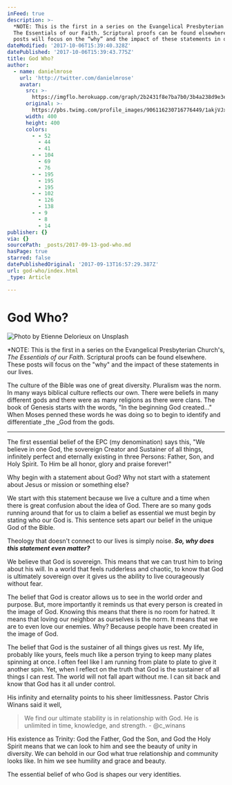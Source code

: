 ```yaml
---
inFeed: true
description: >-
  *NOTE: This is the first in a series on the Evangelical Presbyterian Church’s,
  The Essentials of our Faith. Scriptural proofs can be found elsewhere. These
  posts will focus on the “why” and the impact of these statements in our lives.
dateModified: '2017-10-06T15:39:40.328Z'
datePublished: '2017-10-06T15:39:43.775Z'
title: God Who?
author:
  - name: danielmrose
    url: 'http://twitter.com/danielmrose'
    avatar:
      src: >-
        https://imgflo.herokuapp.com/graph/2b2431f8e7ba7b0/3b4a238d9e3ef7f99d7ed6eef66da4dc/noop.jpg?input=https%3A%2F%2Fpbs.twimg.com%2Fprofile_images%2F906116230716776449%2F1akjVJxp_400x400.jpg
      original: >-
        https://pbs.twimg.com/profile_images/906116230716776449/1akjVJxp_400x400.jpg
      width: 400
      height: 400
      colors:
        - - 52
          - 44
          - 41
        - - 104
          - 69
          - 76
        - - 195
          - 195
          - 195
        - - 102
          - 126
          - 138
        - - 9
          - 8
          - 14
publisher: {}
via: {}
sourcePath: _posts/2017-09-13-god-who.md
hasPage: true
starred: false
datePublishedOriginal: '2017-09-13T16:57:29.387Z'
url: god-who/index.html
_type: Article

---
```

# God Who?
![Photo by Etienne Delorieux on Unsplash](https://s3-us-west-2.amazonaws.com/the-grid-img/p/599e1efb2017c188c0388894f8a710b3977a3e6b.jpg)

\*NOTE: This is the first in a series on the Evangelical Presbyterian Church's, _The Essentials of our Faith_. Scriptural proofs can be found elsewhere. These posts will focus on the "why" and the impact of these statements in our lives.

The culture of the Bible was one of great diversity. Pluralism was the norm. In many ways biblical culture reflects our own. There were beliefs in many different gods and there were as many religions as there were clans. The book of Genesis starts with the words, "In the beginning God created..." When Moses penned these words he was doing so to begin to identify and differentiate _the _God from the gods.

---

The first essential belief of the EPC (my denomination) says this, "We believe in one God, the sovereign Creator and Sustainer of all things, infinitely perfect and eternally existing in three Persons: Father, Son, and Holy Spirit. To Him be all honor, glory and praise forever!"

Why begin with a statement about God? Why not start with a statement about Jesus or mission or something else?

We start with this statement because we live a culture and a time when there is great confusion about the idea of God. There are so many gods running around that for us to claim a belief as essential we must begin by stating who our God is. This sentence sets apart our belief in the unique God of the Bible.

Theology that doesn't connect to our lives is simply noise. _**So, why does this statement even matter?**_

We believe that God is sovereign. This means that we can trust him to bring about his will. In a world that feels rudderless and chaotic, to know that God is ultimately sovereign over it gives us the ability to live courageously without fear.

The belief that God is creator allows us to see in the world order and purpose. But, more importantly it reminds us that every person is created in the image of God. Knowing this means that there is no room for hatred. It means that loving our neighbor as ourselves is the norm. It means that we are to even love our enemies. Why? Because people have been created in the image of God.

The belief that God is the sustainer of all things gives us rest. My life, probably like yours, feels much like a person trying to keep many plates spinning at once. I often feel like I am running from plate to plate to give it another spin. Yet, when I reflect on the truth that God is the sustainer of all things I can rest. The world will not fall apart without me. I can sit back and know that God has it all under control.

His infinity and eternality points to his sheer limitlessness. Pastor Chris Winans said it well,

> We find our ultimate stability is in relationship with God. He is unlimited in time, knowledge, and strength. - @c\_winans

His existence as Trinity: God the Father, God the Son, and God the Holy Spirit means that we can look to him and see the beauty of unity in diversity. We can behold in our God what true relationship and community looks like. In him we see humility and grace and beauty.

The essential belief of who God is shapes our very identities.